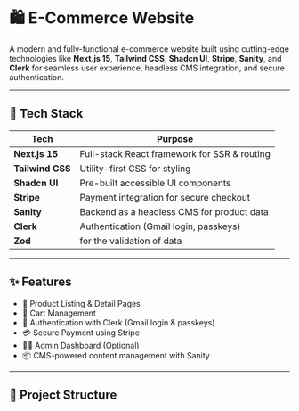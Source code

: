 # 🛍️ E-Commerce Website

A modern and fully-functional e-commerce website built using cutting-edge technologies like **Next.js 15**, **Tailwind CSS**, **Shadcn UI**, **Stripe**, **Sanity**, and **Clerk** for seamless user experience, headless CMS integration, and secure authentication.

---

## 🚀 Tech Stack

| Tech             | Purpose                                      |
| ---------------- | -------------------------------------------- |
| **Next.js 15**   | Full-stack React framework for SSR & routing |
| **Tailwind CSS** | Utility-first CSS for styling                |
| **Shadcn UI**    | Pre-built accessible UI components           |
| **Stripe**       | Payment integration for secure checkout      |
| **Sanity**       | Backend as a headless CMS for product data   |
| **Clerk**        | Authentication (Gmail login, passkeys)       |
| **Zod**          | for the validation of data                   |

---

## ✨ Features

- 🛒 Product Listing & Detail Pages
- 🧺 Cart Management
- 🔐 Authentication with Clerk (Gmail login & passkeys)
- 💳 Secure Payment using Stripe
- 🧑‍💼 Admin Dashboard (Optional)
- 📦 CMS-powered content management with Sanity

---

## 📁 Project Structure
